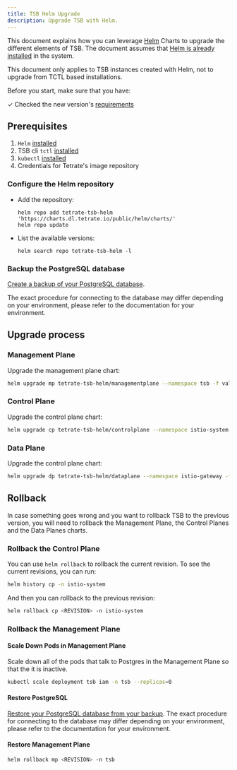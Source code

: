 ```yaml
---
title: TSB Helm Upgrade
description: Upgrade TSB with Helm.
---
```


This document explains how you can leverage [Helm](https://helm.sh) Charts to upgrade the different elements
of TSB. The document assumes that [Helm is already installed](https://helm.sh/docs/intro/install/) in the system.

This document only applies to TSB instances created with Helm, not to upgrade from TCTL based installations.

Before you start, make sure that you have:

✓ Checked the new version's [requirements](../requirements-and-download#requirements)<br />

## Prerequisites

1. `Helm` [installed](https://helm.sh/docs/intro/install/)
1. TSB cli `tctl` [installed](../../reference/cli/guide/index#installation)
1. `kubectl` [installed](https://kubernetes.io/docs/tasks/tools/#kubectl)
1. Credentials for Tetrate's image repository


### Configure the Helm repository

- Add the repository:
  ```shell
  helm repo add tetrate-tsb-helm 'https://charts.dl.tetrate.io/public/helm/charts/'
  helm repo update
  ```
- List the available versions:
  ```shell
  helm search repo tetrate-tsb-helm -l
  ```

### Backup the PostgreSQL database

[Create a backup of your PostgreSQL database](../../operations/postgresql#create-a-backup-of-tsb-configuration).

The exact procedure for connecting to the database may differ depending on your environment, please refer
to the documentation for your environment.

## Upgrade process

### Management Plane

Upgrade the management plane chart:

```bash
helm upgrade mp tetrate-tsb-helm/managementplane --namespace tsb -f values-mp.yaml
```

### Control Plane

Upgrade the control plane chart:

```bash
helm upgrade cp tetrate-tsb-helm/controlplane --namespace istio-system -f values-cp.yaml --set-file secrets.clusterServiceAccount.JWK=/tmp/<cluster>.jwk
```

### Data Plane

Upgrade the control plane chart:

```bash
helm upgrade dp tetrate-tsb-helm/dataplane --namespace istio-gateway -f values-dp.yaml
```

## Rollback

In case something goes wrong and you want to rollback TSB to the previous version,
you will need to rollback the Management Plane, the Control Planes and the Data Planes charts.

### Rollback the Control Plane

You can use `helm rollback` to rollback the current revision. To see the current revisions, you can run:
```bash
helm history cp -n istio-system
```

And then you can rollback to the previous revision:
```bash
helm rollback cp <REVISION> -n istio-system
```

### Rollback the Management Plane

#### Scale Down Pods in Management Plane

Scale down all of the pods that talk to Postgres in the Management Plane so that the it is inactive.

```bash
kubectl scale deployment tsb iam -n tsb --replicas=0
```

#### Restore PostgreSQL

[Restore your PostgreSQL database from your backup](../../operations/postgresql#restore-a-backup).
The exact procedure for connecting to the database may differ depending on your environment, please refer to the documentation for your environment.

#### Restore Management Plane

```bash
helm rollback mp <REVISION> -n tsb
```
